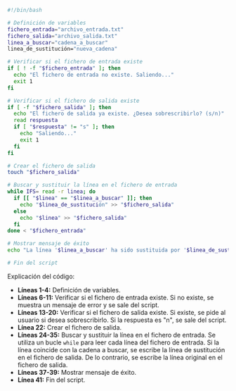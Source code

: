 ```bash
#!/bin/bash

# Definición de variables
fichero_entrada="archivo_entrada.txt"
fichero_salida="archivo_salida.txt"
linea_a_buscar="cadena_a_buscar"
linea_de_sustitución="nueva_cadena"

# Verificar si el fichero de entrada existe
if [ ! -f "$fichero_entrada" ]; then
  echo "El fichero de entrada no existe. Saliendo..."
  exit 1
fi

# Verificar si el fichero de salida existe
if [ -f "$fichero_salida" ]; then
  echo "El fichero de salida ya existe. ¿Desea sobrescribirlo? (s/n)"
  read respuesta
  if [ "$respuesta" != "s" ]; then
    echo "Saliendo..."
    exit 1
  fi
fi

# Crear el fichero de salida
touch "$fichero_salida"

# Buscar y sustituir la línea en el fichero de entrada
while IFS= read -r linea; do
  if [[ "$linea" == "$linea_a_buscar" ]]; then
    echo "$linea_de_sustitución" >> "$fichero_salida"
  else
    echo "$linea" >> "$fichero_salida"
  fi
done < "$fichero_entrada"

# Mostrar mensaje de éxito
echo "La línea '$linea_a_buscar' ha sido sustituida por '$linea_de_sustitución' en el fichero '$fichero_salida'."

# Fin del script
```

Explicación del código:

* **Líneas 1-4:** Definición de variables.
* **Líneas 6-11:** Verificar si el fichero de entrada existe. Si no existe, se muestra un mensaje de error y se sale del script.
* **Líneas 13-20:** Verificar si el fichero de salida existe. Si existe, se pide al usuario si desea sobrescribirlo. Si la respuesta es "n", se sale del script.
* **Línea 22:** Crear el fichero de salida.
* **Líneas 24-35:** Buscar y sustituir la línea en el fichero de entrada. Se utiliza un bucle `while` para leer cada línea del fichero de entrada. Si la línea coincide con la cadena a buscar, se escribe la línea de sustitución en el fichero de salida. De lo contrario, se escribe la línea original en el fichero de salida.
* **Líneas 37-39:** Mostrar mensaje de éxito.
* **Línea 41:** Fin del script.